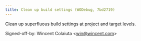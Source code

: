 ```yaml
---
title: Clean up build settings (WODebug, 7bd2719)
---
```


Clean up superfluous build settings at project and target levels.

Signed-off-by: Wincent Colaiuta &lt;win@wincent.com&gt;
